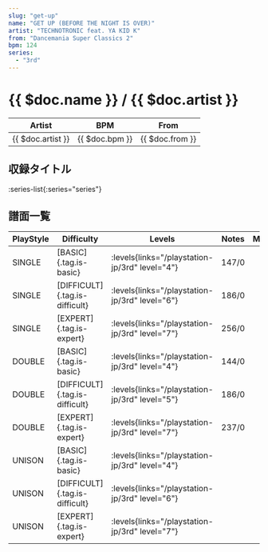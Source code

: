```yaml
---
slug: "get-up"
name: "GET UP (BEFORE THE NIGHT IS OVER)"
artist: "TECHNOTRONIC feat. YA KID K"
from: "Dancemania Super Classics 2"
bpm: 124
series:
  - "3rd"
---
```


# {{ $doc.name }} / {{ $doc.artist }}

|Artist|BPM|From|
|------|---|----|
|{{ $doc.artist }}|{{ $doc.bpm }}|{{ $doc.from }}|

## 収録タイトル

:series-list{:series="series"}

## 譜面一覧

|PlayStyle|Difficulty|Levels|Notes|Movie|
|---------|----------|------|-----|-----|
|SINGLE|[BASIC]{.tag.is-basic}| :levels{links="/playstation-jp/3rd" level="4"}|147/0||
|SINGLE|[DIFFICULT]{.tag.is-difficult}| :levels{links="/playstation-jp/3rd" level="6"}|186/0||
|SINGLE|[EXPERT]{.tag.is-expert}| :levels{links="/playstation-jp/3rd" level="7"}|256/0||
|DOUBLE|[BASIC]{.tag.is-basic}| :levels{links="/playstation-jp/3rd" level="4"}|144/0||
|DOUBLE|[DIFFICULT]{.tag.is-difficult}| :levels{links="/playstation-jp/3rd" level="5"}|186/0||
|DOUBLE|[EXPERT]{.tag.is-expert}| :levels{links="/playstation-jp/3rd" level="7"}|237/0||
|UNISON|[BASIC]{.tag.is-basic}| :levels{links="/playstation-jp/3rd" level="4"}|||
|UNISON|[DIFFICULT]{.tag.is-difficult}| :levels{links="/playstation-jp/3rd" level="6"}|||
|UNISON|[EXPERT]{.tag.is-expert}| :levels{links="/playstation-jp/3rd" level="7"}|||
